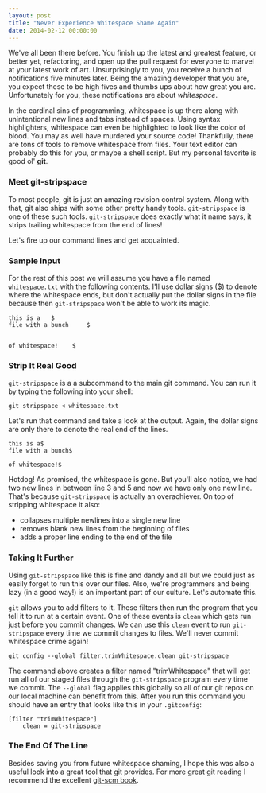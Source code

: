 ```yaml
---
layout: post
title: "Never Experience Whitespace Shame Again"
date: 2014-02-12 00:00:00
---
```


We've all been there before. You finish up the latest and greatest feature, or better yet, refactoring, and open up the pull request for everyone to marvel at your latest work of art. Unsurprisingly to you, you receive a bunch of notifications five minutes later. Being the amazing developer that you are, you expect these to be high fives and thumbs ups about how great you are. Unfortunately for you, these notifications are about *whitespace*.

In the cardinal sins of programming, whitespace is up there along with unintentional new lines and tabs instead of spaces. Using syntax highlighters, whitespace can even be highlighted to look like the color of blood. You may as well have murdered your source code! Thankfully, there are tons of tools to remove whitespace from files. Your text editor can probably do this for you, or maybe a shell script. But my personal favorite is good ol' **git**.

### Meet git-stripspace
To most people, git is just an amazing revision control system. Along with that, git also ships with some other pretty handy tools. ``git-stripspace`` is one of these such tools. `git-stripspace` does exactly what it name says, it strips trailing whitespace from the end of lines!

Let's fire up our command lines and get acquainted.

### Sample Input
For the rest of this post we will assume you have a file named `whitespace.txt` with the following contents. I'll use dollar signs ($) to denote where the whitespace ends, but don't actually put the dollar signs in the file because then `git-stripspace` won't be able to work its magic.

```
this is a   $
file with a bunch     $


of whitespace!    $
```

### Strip It Real Good
`git-stripspace` is a a subcommand to the main git command. You can run it by typing the following into your shell:

`git stripspace < whitespace.txt`

Let's run that command and take a look at the output. Again, the dollar signs are only there to denote the real end of the lines.
```
this is a$
file with a bunch$

of whitespace!$
```

Hotdog! As promised, the whitespace is gone. But you'll also notice, we had two new lines in between line 3 and 5 and now we have only one new line. That's because `git-stripspace` is actually an overachiever. On top of stripping whitespace it also:

* collapses multiple newlines into a single new line
* removes blank new lines from the beginning of files
* adds a proper line ending to the end of the file

### Taking It Further
Using `git-stripspace` like this is fine and dandy and all but we could just as easily forget to run this over our files. Also, we're programmers and being lazy (in a good way!) is an important part of our culture. Let's automate this.

`git` allows you to add filters to it. These filters then run the program that you tell it to run at a certain event. One of these events is `clean` which gets run just before you commit changes. We can use this `clean` event to run `git-stripspace` every time we commit changes to files. We'll never commit whitespace crime again!

`git config --global filter.trimWhitespace.clean git-stripspace`

The command above creates a filter named "trimWhitespace" that will get run all of our staged files through the `git-stripspace` program every time we commit. The `--global` flag applies this globally so all of our git repos on our local machine can benefit from this. After you run this command you should have an entry that looks like this in your `.gitconfig`:

```
[filter "trimWhitespace"]
	clean = git-stripspace
```
### The End Of The Line
Besides saving you from future whitespace shaming, I hope this was also a useful look into a great tool that git provides. For more great git reading I recommend the excellent [git-scm book](http://git-scm.com/book).
